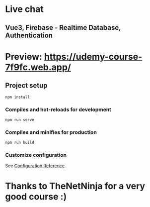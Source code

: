 # Live chat 
## Vue3, Firebase - Realtime Database, Authentication 

# Preview: https://udemy-course-7f9fc.web.app/


## Project setup
```
npm install
```

### Compiles and hot-reloads for development
```
npm run serve
```

### Compiles and minifies for production
```
npm run build
```

### Customize configuration
See [Configuration Reference](https://cli.vuejs.org/config/).

# Thanks to TheNetNinja for a very good course :)